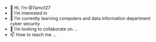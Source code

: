 - 👋 Hi, I’m @7amo127
- 👀 I’m interested in 
- 🌱 I’m currently learning computers and data information department cyber security
- 💞️ I’m looking to collaborate on ...
- 📫 How to reach me ...

<!---
7amo127/7amo127 is a ✨ special ✨ repository because its `README.md` (this file) appears on your GitHub profile.
You can click the Preview link to take a look at your changes.
--->
